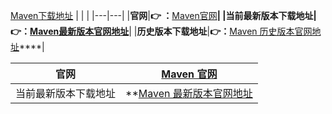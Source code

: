 [Maven下载地址](https://maven.apache.org/download.cgi)
|   |   |
|---|---|
|**官网**|**👉 ：**[Maven官网](https://maven.apache.org/ "Maven官网")****|
|**当前最新版本下载地址**|**👉：**[Maven最新版本官网地址](https://maven.apache.org/download.cgi "Maven最新版本官网地址")****|
|**历史版本下载地址**|**👉：**[Maven 历史版本官网地址]( https://archive.apache.org/dist/maven/maven-3/ "Maven 历史版本官网地址")****|

| 官网         | [Maven 官网]( https://maven.apache.org/ "Maven 官网")                           |
| ---------- | --------------------------------------------------------------------------- |
| 当前最新版本下载地址 | **[Maven 最新版本官网地址]( https://maven.apache.org/download.cgi "Maven 最新版本官网地址") |
